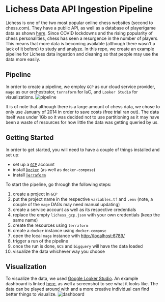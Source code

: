 # Lichess Data API Ingestion Pipeline

Lichess is one of the two most popular online chess websites (second to chess.com). They have a public API, as well as a database of player/game data as shown [here](https://database.lichess.org). Since COVID lockdowns and the rising popularity of chess personalities, chess has seen a resurgence in the number of players. This means that more data is becoming available (although there wasn't a lack of it before) to study and analyze. In this repo, we create an example pipeline for Lichess data ingestion and cleaning so that people may use the data more easily.

## Pipeline

In order to create a pipeline, we employ `GCP` as our cloud service provider, `mage` as our orchestrator, `terraform` for IaC, and `Looker Studio` for visualizations. 
![pipeline](https://i.gyazo.com/6b569fae95a403c5fead55f558d98c9a.png)

It is of note that although there is a large amount of chess data, we chose to only use January of 2014 in order to save costs (free trial ran out). The data itself was under 1Gb so it was decided not to use partitioning as it may have been a waste of resources for how little the data was getting queried by us.

## Getting Started

In order to get started, you will need to have a couple of things installed and set up:
- set up a [`GCP`](https://cloud.google.com/?hl=en) account
- install [`Docker`](https://www.docker.com/) (as well as `docker-compose`)
- install [`Terraform`](https://www.terraform.io/)

To start the pipeline, go through the following steps:
1. create a project in `GCP`
2. put the project name in the respective `variables.tf` and `.env` (note, a couple of the `mage` DAGs may need manual updating)
3. create a service account as well as its respective credentials
4. replace the empty `lichess_gcp.json` with your own credentials (keep the same name)
5. create the resources using `terraform`
6. create a `docker` instance using `docker-compose`
7. open the local `mage` instance with [http://localhost:6789/](http://localhost:6789/)
8. trigger a run of the pipeline
9. once the run is done, `GCS` and `bigquery` will have the data loaded
10. visualize the data whichever way you choose

## Visualization

To visualize the data, we used [Google Looker Studio](https://lookerstudio.google.com). An example dashboard is linked [here](https://lookerstudio.google.com/reporting/702eda50-4333-4fd6-a6ce-21e10200dc84), as well a screenshot to see what it looks like. The data can be played around with and a more creative individual can find better things to visualize.
![dashboard](https://i.gyazo.com/b19eb82859e74b2017a6d6aa9c596ea9.png)
